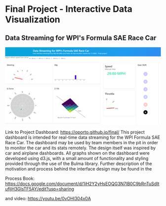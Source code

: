 Final Project - Interactive Data Visualization  
===

Data Streaming for WPI's Formula SAE Race Car
---

![](./img/dashboard.png)

Link to Project Dashboard: https://oporto.github.io/final/
This project dashboard is intended for real-time data streaming for the WPI Formula SAE Race Car. The dashboard may be used by team members in the pit in order to monitor the car and its stats remotely. The design itself was inspired by car and airplane dashboards. All graphs shown on the dashboard were developed using d3.js, with a small amount of functionality and styling provided through the use of the Bulma library. Further description of the motivation and process behind the interface design may be found in the 

Process Book: https://docs.google.com/document/d/1iH2Y2yHsEOQG3N7lB0C9bRnTuSdItufljH3GlsTF5AY/edit?usp=sharing

and video: 
https://youtu.be/0vOHl304x0A
